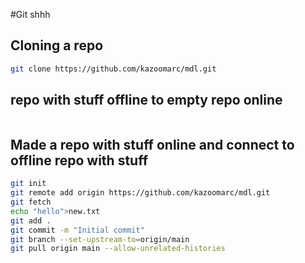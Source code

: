 #Git shhh

## Cloning a repo

```bash
git clone https://github.com/kazoomarc/mdl.git
```

## repo with stuff offline to empty repo online

```bash

```

## Made a repo with stuff online and connect to offline repo with stuff

```bash
git init
git remote add origin https://github.com/kazoomarc/mdl.git
git fetch
echo "hello">new.txt
git add .
git commit -m "Initial commit"
git branch --set-upstream-to=origin/main
git pull origin main --allow-unrelated-histories
```
